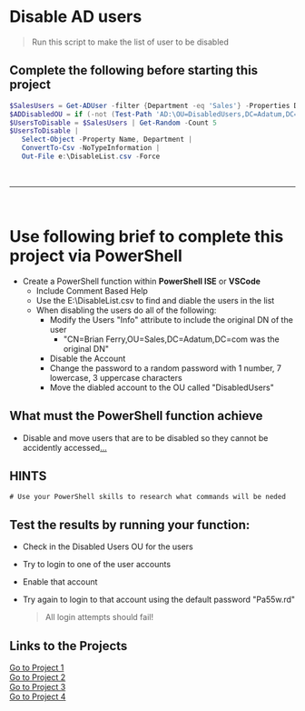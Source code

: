 
<!--
    <details><summary>Click for hint</summary><Strong> 

    ``` 
    HINT
    ```
    </Strong></details> 
    <details><summary>Click to see the answer</summary><Strong> 
    
    ```
    ANSWER
    ```

    </Strong></details> 
-->

# Disable AD users   

  > Run this script to make the list of user to be disabled 
 
## Complete the following before starting this project


  ```PowerShell
  $SalesUsers = Get-ADUser -filter {Department -eq 'Sales'} -Properties Department
  $ADDisabledOU = if (-not (Test-Path 'AD:\OU=DisabledUsers,DC=Adatum,DC=com')) {New-ADOrganizationalUnit   -Path 'DC=adatum,DC=com' -Name DisabledUsers} 
  $UsersToDisable = $SalesUsers | Get-Random -Count 5
  $UsersToDisable | 
     Select-Object -Property Name, Department | 
     ConvertTo-Csv -NoTypeInformation |
     Out-File e:\DisableList.csv -Force
  
  ```

<br>

---

<br>

# Use following brief to complete this project via PowerShell

- Create a PowerShell function within **PowerShell ISE** or **VSCode**
  - Include Comment Based Help
  - Use the E:\DisableList.csv to find and diable the users in the list
  - When disabling the users do all of the following:
    - Modify the Users "Info" attribute to include the original DN of the user
      - "CN=Brian Ferry,OU=Sales,DC=Adatum,DC=com was the original DN"  
    - Disable the Account
    - Change the password to a random password with 1 number, 7 lowercase, 3 uppercase characters
    - Move the diabled account to the OU called "DisabledUsers"

## What must the PowerShell function achieve

- Disable and move users that are to be disabled so they cannot be accidently accessed[...](PSADProjectSolutions.md#solutions-for-the-ps-projects)

## HINTS
```
# Use your PowerShell skills to research what commands will be neded

```

## Test the results by running your function:
   
- Check in the Disabled Users OU for the users
- Try to login to one of the user accounts
- Enable that account
- Try again to login to that account using the default password "Pa55w.rd"

  > All login attempts should fail!
   
<!--


### This solution provides the basic answer

<details><summary>Click to see the answer</summary><Strong> 
    
```
function Find-AssociatedGroupMembership {
  Param ($SamAccountName)
  function Get-MemberOf {
    Param($ADObject)
    $Groups = Get-ADPrincipalGroupMembership -Identity $ADObject
    foreach ($Group in $Groups) {
      $Group | Select-Object -Property Name,GroupScope
      Get-MemberOf -ADObject $Group
    }
  }
  $ADAccount = Get-ADUser -Identity $SamAccountName
  Get-MemberOf -ADObject $ADAccount
} 
    
```
    

</Strong></details> 

<br>

### This solution provides a better answer

<details><summary>Click to see an advanced answer</summary><Strong> 
    
```
function Find-AssociatedGroupMembership {
  Param ($SamAccountName)
  function Get-MemberOf {
    Param($ADObject)
    $Level++
    $Groups = Get-ADPrincipalGroupMembership -Identity $ADObject
    foreach ($Group in $Groups) {
      [PSCustomObject][Ordered]@{
        ObjectInGroup = $ADObject.SamAccountName
        Group = $Group.SamAccountName
        GroupScope = $Group.GroupScope
        Level = $Level
      }
      Get-MemberOf -ADObject $Group
    }
  }
  $Level = 0
  [System.Collections.ArrayList]$GroupMemberships = @()
  $ADAccount = Get-ADUser -Identity $SamAccountName
  $GroupInfo = Get-MemberOf -ADObject $ADAccount
  return $GroupInfo | Sort-Object -Property Level,ObjectInGroup,Group
} 
    
```

</Strong></details> 
-->


## Links to the Projects

[Go to Project 1](PSADProject1.md#create-new-users-in-active-directory-from-a-csv-file)<br>
[Go to Project 2](PSADProject2.md#restore-an-accidently-deleted-ad-user-account-from-the-recycle-bin)<br>
[Go to Project 3](PSADProject3.md#find-all-direct-and-indirect-groups-an-ad-user-is-a-member-of)<br>
[Go to Project 4](PSADProject4.md#disable-ad-users)<br>
